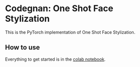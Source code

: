 # Codegnan: One Shot Face Stylization

This is the PyTorch implementation of One Shot Face Stylization.

## How to use
Everything to get started is in the [colab notebook](https://colab.research.google.com/drive/10yTluT2dCuBigbvPyxbRa9gYgLwPm5Tg).
